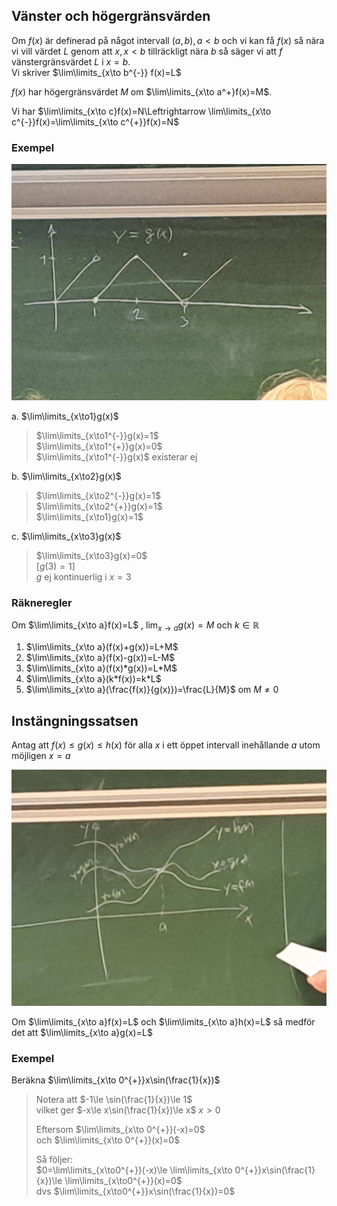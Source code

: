 
## Vänster och högergränsvärden

Om $f(x)$ är definerad på något intervall $(a,b), a<b$ och vi kan få $f(x)$ så nära vi vill värdet $L$ genom att $x, x<b$ tillräckligt nära $b$ så säger vi att $f$ vänstergränsvärdet $L$ i $x=b$.  
Vi skriver $\lim\limits_{x\to b^{-}} f(x)=L$  

$f(x)$ har högergränsvärdet $M$ om $\lim\limits_{x\to a^+}f(x)=M$.  

Vi har $\lim\limits_{x\to c}f(x)=N\Leftrightarrow \lim\limits_{x\to c^{-}}f(x)=\lim\limits_{x\to c^{+}}f(x)=N$


### Exempel
![](/Excalidraw/20230912_131852.jpg)

a. $\lim\limits_{x\to1}g(x)$  
> $\lim\limits_{x\to1^{-}}g(x)=1$  
> $\lim\limits_{x\to1^{+}}g(x)=0$  
> $\lim\limits_{x\to1^{-}}g(x)$ existerar ej

b. $\lim\limits_{x\to2}g(x)$  
> $\lim\limits_{x\to2^{-}}g(x)=1$  
> $\lim\limits_{x\to2^{+}}g(x)=1$  
> $\lim\limits_{x\to1}g(x)=1$  

c. $\lim\limits_{x\to3}g(x)$  
> $\lim\limits_{x\to3}g(x)=0$  
> $[g(3)=1]$  
> $g$ ej kontinuerlig i $x=3$  


### Räkneregler

Om $\lim\limits_{x\to a}f(x)=L$ , $\lim_{x\to a}g(x)=M$  och $k\in \mathbb{R}$  

1. $\lim\limits_{x\to a}(f(x)+g(x))=L+M$  
2. $\lim\limits_{x\to a}(f(x)-g(x))=L-M$  
3. $\lim\limits_{x\to a}(f(x)*g(x))=L*M$  
4. $\lim\limits_{x\to a}(k*f(x))=k*L$  
5. $\lim\limits_{x\to a}(\frac{f(x)}{g(x)})=\frac{L}{M}$ om $M\ne0$  

## Instängningssatsen

Antag att $f(x)\le g(x)\le h(x)$ för alla $x$ i ett öppet intervall inehållande $a$ utom möjligen $x=a$  

![](/Excalidraw/20230912_133130.jpg)

Om $\lim\limits_{x\to a}f(x)=L$ och $\lim\limits_{x\to a}h(x)=L$ så medför det att $\lim\limits_{x\to a}g(x)=L$  

### Exempel

Beräkna $\lim\limits_{x\to 0^{+}}x\sin(\frac{1}{x})$  
> Notera att $-1\le \sin(\frac{1}{x})\le 1$  
> vilket ger $-x\le x\sin(\frac{1}{x})\le x$  $x>0$  
>   
> Eftersom $\lim\limits_{x\to 0^{+}}(-x)=0$  
> och $\lim\limits_{x\to 0^{+}}(x)=0$  
>   
> Så följer:  
> $0=\lim\limits_{x\to0^{+}}(-x)\le \lim\limits_{x\to 0^{+}}x\sin(\frac{1}{x})\le \lim\limits_{x\to0^{+}}(x)=0$  
> dvs $\lim\limits_{x\to0^{+}}x\sin(\frac{1}{x})=0$  
